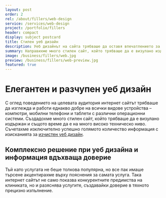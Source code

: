 ```yaml
---
layout: post
order: 2
rel: /about/fillers/web-design
service: /services/web-design
project: /portfolio/fillers
header: compact
display: subject postcard
title: Стилен уеб дизайн
description: Уеб дизайнът на сайта трябваше да оставя впечатлението за професионализъм и да вдъхва доверие.
summary: Направихме много стилен сайт, който трябваше да е визулано издържан и същото време да е на много високо техническо ниво. Съчетахме изключително успешно голямото количество информация с изисканията за изчистен дизайн.
image: /business/fillers/web.jpg
preview: /business/fillers/web-preview.jpg
featured: true
---
```

# Елегантен и разчупен уеб дизайн
С оглед поведението на целевата аудитория интернет сайтът трябваше да изглежда и работи еднакво добре на всички видове устройства – компютри, мобилни телефони и таблети с различни операционни системи. Създадохме много стилен сайт, който трябваше да е визулано издържан и същото време да е на много високо техническо ниво. Съчетахме изключително успешно голямото количество информация с изисканията за [изчистен уеб дизайн](./../../маркетинг/уеб-дизайн.html).

## Комплексно решение при уеб дизайна и информация вдъхваща доверие
Тъй като услугата не беше толкова популярна, но все пак имаше търсене акцентирахме върху пояснения за самата услуга. Така интернет сайтът не само показва конкурентните предимства на клиниката, но и разяснява услугите, създавайки доверие в тяхното прецизно изпълнение.
